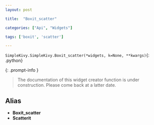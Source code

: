```yaml
---
layout: post

title:  "Boxit_scatter"

categories: ["Api", "Widgets"]

tags: ['boxit', 'scatter']

---
```

`SimpleKivy.SimpleKivy.Boxit_scatter(*widgets, k=None, **kwargs)`{: .python}


{: .prompt-info }

> The documentation of this widget creator function is under construction. Please come back at a latter date.

Alias
-----
- **Boxit_scatter**
- **Scatterit**
